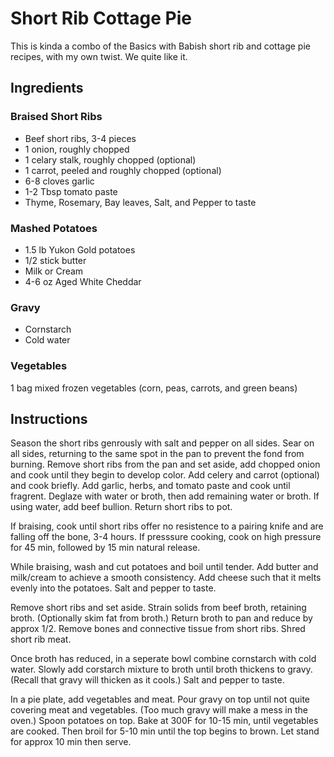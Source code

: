 # Short Rib Cottage Pie
This is kinda a combo of the Basics with Babish short rib and cottage pie recipes, with my own twist. We quite like it.

## Ingredients
### Braised Short Ribs
- Beef short ribs, 3-4 pieces
- 1 onion, roughly chopped
- 1 celary stalk, roughly chopped (optional)
- 1 carrot, peeled and roughly chopped (optional)
- 6-8 cloves garlic
- 1-2 Tbsp tomato paste
- Thyme, Rosemary, Bay leaves, Salt, and Pepper to taste

### Mashed Potatoes
- 1.5 lb Yukon Gold potatoes
- 1/2 stick butter
- Milk or Cream
- 4-6 oz Aged White Cheddar

### Gravy
- Cornstarch
- Cold water

### Vegetables
1 bag mixed frozen vegetables (corn, peas, carrots, and green beans)

## Instructions
Season the short ribs genrously with salt and pepper on all sides. Sear on all sides, returning to the same spot in the pan to prevent the fond from burning. Remove short ribs from the pan and set aside, add chopped onion and cook until they begin to develop color. Add celery and carrot (optional) and cook briefly. Add garlic, herbs, and tomato paste and cook until fragrent. Deglaze with water or broth, then add remaining water or broth. If using water, add beef bullion. Return short ribs to pot.

If braising, cook until short ribs offer no resistence to a pairing knife and are falling off the bone, 3-4 hours. If presssure cooking, cook on high pressure for 45 min, followed by 15 min natural release.

While braising, wash and cut potatoes and boil until tender. Add butter and milk/cream to achieve a smooth consistency. Add cheese such that it melts evenly into the potatoes. Salt and pepper to taste.

Remove short ribs and set aside. Strain solids from beef broth, retaining broth. (Optionally skim fat from broth.) Return broth to pan and reduce by approx 1/2. Remove bones and connective tissue from short ribs. Shred short rib meat.

Once broth has reduced, in a seperate bowl combine cornstarch with cold water. Slowly add corstarch mixture to broth until broth thickens to gravy. (Recall that gravy will thicken as it cools.) Salt and pepper to taste.

In a pie plate, add vegetables and meat. Pour gravy on top until not quite covering meat and vegetables. (Too much gravy will make a mess in the oven.) Spoon potatoes on top. Bake at 300F for 10-15 min, until vegetables are cooked. Then broil for 5-10 min until the top begins to brown. Let stand for approx 10 min then serve.
